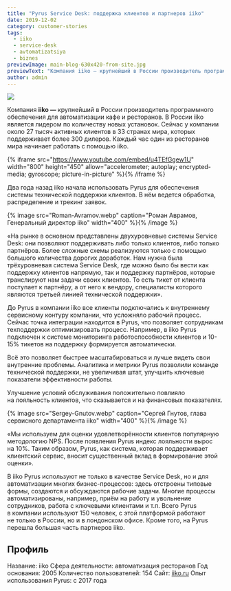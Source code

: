 ```yaml
---
title: "Pyrus Service Desk: поддержка клиентов и партнеров iiko"
date: 2019-12-02
category: customer-stories
tags:
  - iiko
  - service-desk
  - avtomatizatsiya
  - biznes
previewImage: main-blog-630x420-from-site.jpg
previewText: "Компания iiko — крупнейший в России производитель программного обеспечения для автоматизации кафе и ресторанов. В России iiko является лидером по количеству новых установок. Сейчас у компании около 27 тысяч активных клиентов в 33 странах мира, которых поддерживает более 300 дилеров. Каждый час один из ресторанов мира начинает работать с помощью iiko."
author: admin
---
```

![](main-blog-1024x683.webp)

Компания **iiko —** крупнейший в России производитель программного обеспечения для автоматизации кафе и ресторанов. В России iiko является лидером по количеству новых установок. Сейчас у компании около 27 тысяч активных клиентов в 33 странах мира, которых поддерживает более 300 дилеров. Каждый час один из ресторанов мира начинает работать с помощью iiko.

{% iframe src="https://www.youtube.com/embed/u4TEfGgew1U" width="800" height="450" allow="accelerometer; autoplay; encrypted-media; gyroscope; picture-in-picture" %}{% /iframe %}

Два года назад iiko начала использовать Pyrus для обеспечения системы технической поддержки клиентов. В нём ведется обработка, распределение и трекинг заявок.

{% image src="Roman-Avramov.webp" caption="Роман Аврамов, Генеральный директор iiko" width="400" %}{% /image %}

«На рынке в основном представлены двухуровневые системы Service Desk: они позволяют поддерживать либо только клиентов, либо только партнёров. Более сложные схемы реализуются только с помощью большого количества дорогих доработок. Нам нужна была трёхуровневая система Service Desk, где можно было бы вести как поддержку клиентов напрямую, так и поддержку партнёров, которые транслируют нам задачи своих клиентов. То есть тикет от клиента поступает к партнёру, а от него к вендору, специалисты которого являются третьей линией технической поддержки».

До Pyrus в компании iiko все клиенты подключались к внутреннему сервисному контуру компании, что усложняло рабочий процесс. Сейчас точка интеграции находится в Pyrus, что позволяет сотрудникам техподдержки оптимизировать процесс. Например, в iiko Pyrus подключен к системе мониторинга работоспособности клиентов и 10-15% тикетов на поддержку формируется автоматически.

Всё это позволяет быстрее масштабироваться и лучше видеть свои внутренние проблемы. Аналитика и метрики Pyrus позволили команде технической поддержки, не увеличивая штат, улучшить ключевые показатели эффективности работы.

Улучшение условий обслуживания положительно повлияло на лояльность клиентов, что сказывается и на финансовых показателях.

{% image src="Sergey-Gnutov.webp" caption="Сергей Гнутов, глава сервисного департамента iiko" width="400" %}{% /image %}

«Мы используем для оценки удовлетворённости клиентов популярную методологию NPS. После появления Pyrus индекс лояльности вырос на 10%. Таким образом, Pyrus, как система, которая поддерживает клиентский сервис, вносит существенный вклад в формирование этой оценки».

В iiko Pyrus используют не только в качестве Service Desk, но и для автоматизации многих бизнес-процессов: здесь отстроены типовые формы, создаются и обсуждаются рабочие задачи. Многие процессы автоматизированы, например, приём на работу и увольнение сотрудников, работа с ключевыми клиентами и т.п. Всего Pyrus в компании используют 150 человек, с этой платформой работают не только в России, но и в лондонском офисе. Кроме того, на Pyrus перешла большая часть партнеров iiko.

## Профиль

Название: iiko Сфера деятельности: автоматизация ресторанов Год основания: 2005 Количество пользователей: 154 Сайт: [iiko.ru](https://iiko.ru) Опыт использования Pyrus: с 2017 года